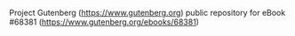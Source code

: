 Project Gutenberg (https://www.gutenberg.org) public repository for
eBook #68381 (https://www.gutenberg.org/ebooks/68381)
